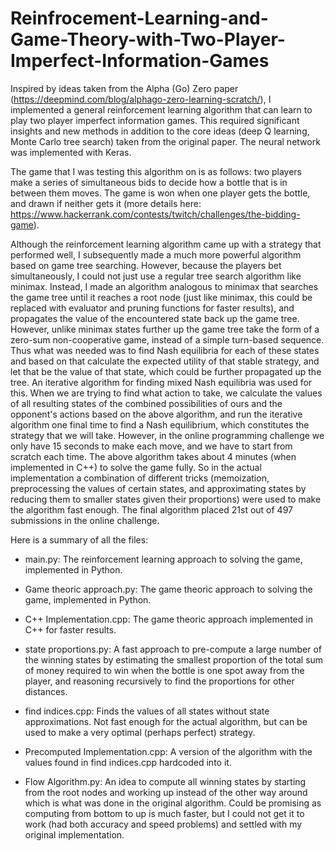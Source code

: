 # Reinfrocement-Learning-and-Game-Theory-with-Two-Player-Imperfect-Information-Games
Inspired by ideas taken from the Alpha (Go) Zero paper (https://deepmind.com/blog/alphago-zero-learning-scratch/), I implemented a general reinforcement learning algorithm that can learn to play two player imperfect information games. This required significant insights and new methods in addition to the core ideas (deep Q learning, Monte Carlo tree search) taken from the original paper. The neural network was implemented with Keras.

The game that I was testing this algorithm on is as follows: two players make a series of simultaneous bids to decide how a bottle that is in between them moves. The game is won when one player gets the bottle, and drawn if neither gets it (more details here: https://www.hackerrank.com/contests/twitch/challenges/the-bidding-game).

Although the reinforcement learning algorithm came up with a strategy that performed well, I subsequently made a much more powerful algorithm based on game tree searching. However, because the players bet simultaneously, I could not just use a regular tree search algorithm like minimax. Instead, I made an algorithm analogous to minimax that searches the game tree until it reaches a root node (just like minimax, this could be replaced with evaluator and pruning functions for faster results), and propagates the value of the encountered state back up the game tree. However, unlike minimax states further up the game tree take the form of a zero-sum non-cooperative game, instead of a simple turn-based sequence. Thus what was needed was to find Nash equilibria for each of these states and based on that calculate the expected utility of that stable strategy, and let that be the value of that state, which could be further propagated up the tree. An iterative algorithm for finding mixed Nash equilibria was used for this. When we are trying to find what action to take, we calculate the values of all resulting states of the combined possibilities of ours and the opponent's actions based on the above algorithm, and run the iterative algorithm one final time to find a Nash equilibrium, which constitutes the strategy that we will take. However, in the online programming challenge we only have 15 seconds to make each move, and we have to start from scratch each time. The above algorithm takes about 4 minutes (when implemented in C++) to solve the game fully. So in the actual implementation a combination of different tricks (memoization, preprocessing the values of certain states, and approximating states by reducing them to smaller states given their proportions) were used to make the algorithm fast enough. The final algorithm placed 21st out of 497 submissions in the online challenge.

Here is a summary of all the files:

* main.py: The reinforcement learning approach to solving the game, implemented in Python.

* Game theoric approach.py: The game theoric approach to solving the game, implemented in Python.

* C++ Implementation.cpp: The game theoric approach implemented in C++ for faster results.

* state proportions.py: A fast approach to pre-compute a large number of the winning states by estimating the smallest proportion of the total sum of money required to win when the bottle is one spot away from the player, and reasoning recursively to find the proportions for other distances.

* find indices.cpp: Finds the values of all states without state approximations. Not fast enough for the actual algorithm, but can be used to make a very optimal (perhaps perfect) strategy.

* Precomputed Implementation.cpp: A version of the algorithm with the values found in find indices.cpp hardcoded into it.

* Flow Algorithm.py: An idea to compute all winning states by starting from the root nodes and working up instead of the other way around which is what was done in the original algorithm. Could be promising as computing from bottom to up is much faster, but I could not get it to work (had both accuracy and speed problems) and settled with my original implementation.




